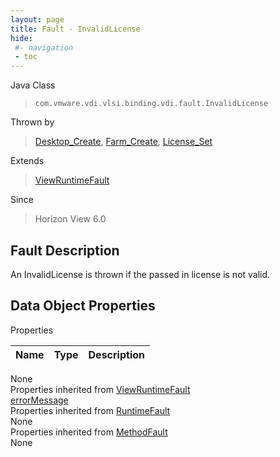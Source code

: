 ```yaml
---
layout: page
title: Fault - InvalidLicense
hide:
 #- navigation
 - toc
---
```


  
  
  



Java Class  
> `com.vmware.vdi.vlsi.binding.vdi.fault.InvalidLicense`

Thrown by  
> [Desktop_Create](vdi.resources.Desktop.md#create), [Farm_Create](vdi.resources.Farm.md#create), [License_Set](vdi.infrastructure.License.md#set)

Extends  
> [ViewRuntimeFault](vdi.fault.ViewRuntimeFault.md)

Since  
> Horizon View 6.0


## Fault Description 

An InvalidLicense is thrown if the passed in license is not valid. 

## Data Object Properties

Properties

Name |  Type |  Description   
---|---|---  
None  
Properties inherited from [ViewRuntimeFault](vdi.fault.ViewRuntimeFault.md)  
[errorMessage](vdi.fault.ViewRuntimeFault.md#errorMessage)  
Properties inherited from [RuntimeFault](vmodl.RuntimeFault.md)  
None  
Properties inherited from [MethodFault](vmodl.MethodFault.md)  
None  
  
  
 
  
  
